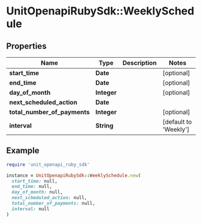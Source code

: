 # UnitOpenapiRubySdk::WeeklySchedule

## Properties

| Name | Type | Description | Notes |
| ---- | ---- | ----------- | ----- |
| **start_time** | **Date** |  | [optional] |
| **end_time** | **Date** |  | [optional] |
| **day_of_month** | **Integer** |  | [optional] |
| **next_scheduled_action** | **Date** |  |  |
| **total_number_of_payments** | **Integer** |  | [optional] |
| **interval** | **String** |  | [default to &#39;Weekly&#39;] |

## Example

```ruby
require 'unit_openapi_ruby_sdk'

instance = UnitOpenapiRubySdk::WeeklySchedule.new(
  start_time: null,
  end_time: null,
  day_of_month: null,
  next_scheduled_action: null,
  total_number_of_payments: null,
  interval: null
)
```

